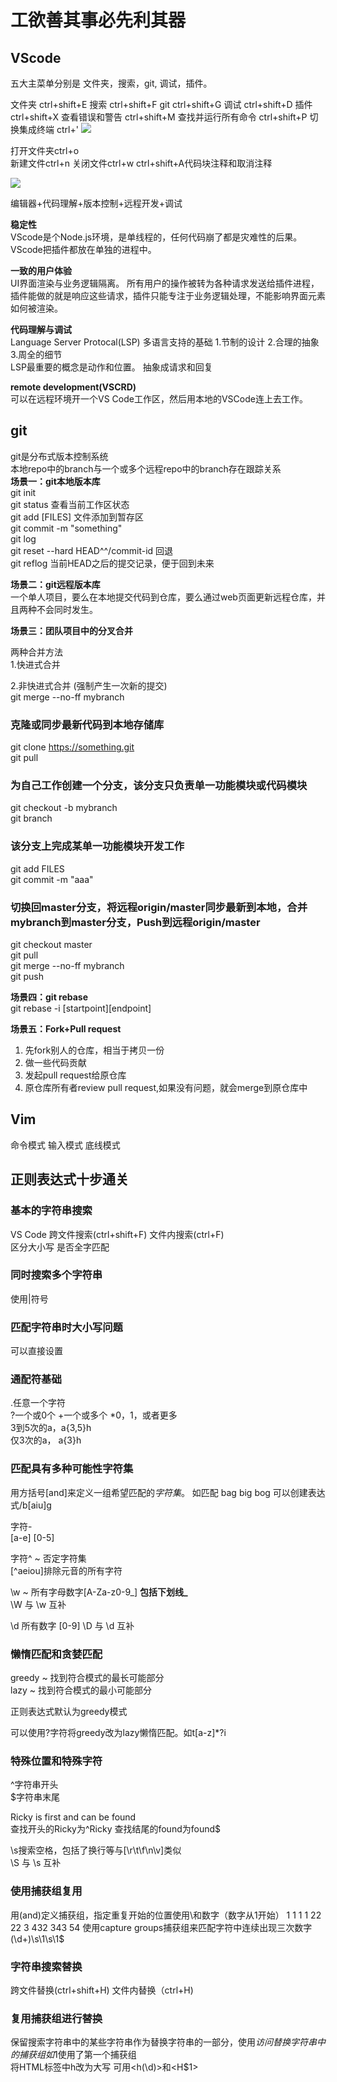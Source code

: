 # 工欲善其事必先利其器  

## VScode  
五大主菜单分别是 文件夹，搜索，git, 调试，插件。

文件夹  ctrl+shift+E
搜索  ctrl+shift+F
git  ctrl+shift+G
调试    ctrl+shift+D
插件  ctrl+shift+X 
查看错误和警告 ctrl+shift+M
查找并运行所有命令 ctrl+shift+P 
切换集成终端    ctrl+' 
![](../../attachments/2021-07-14-16-43-35.png)

打开文件夹ctrl+o  
新建文件ctrl+n
关闭文件ctrl+w
ctrl+shift+A代码块注释和取消注释  

![](../../attachments/2021-07-14-15-22-00.png)

编辑器+代码理解+版本控制+远程开发+调试 

**稳定性**  
VScode是个Node.js环境，是单线程的，任何代码崩了都是灾难性的后果。  
VScode把插件都放在单独的进程中。  

**一致的用户体验**  
UI界面渲染与业务逻辑隔离。
所有用户的操作被转为各种请求发送给插件进程，插件能做的就是响应这些请求，插件只能专注于业务逻辑处理，不能影响界面元素如何被渲染。

**代码理解与调试**  
Language Server Protocal(LSP)  多语言支持的基础 
1.节制的设计  2.合理的抽象  3.周全的细节  
LSP最重要的概念是动作和位置。  抽象成请求和回复

**remote development(VSCRD)**   
可以在远程环境开一个VS Code工作区，然后用本地的VSCode连上去工作。

## git   
git是分布式版本控制系统        
本地repo中的branch与一个或多个远程repo中的branch存在跟踪关系     
**场景一：git本地版本库**  
git init  
git status 查看当前工作区状态  
git add [FILES] 文件添加到暂存区   
git commit -m "something"   
git log   
git reset --hard HEAD^^/commit-id 回退  
git reflog 当前HEAD之后的提交记录，便于回到未来   

**场景二：git远程版本库**  
一个单人项目，要么在本地提交代码到仓库，要么通过web页面更新远程仓库，并且两种不会同时发生。  

**场景三：团队项目中的分叉合并**   

两种合并方法  
1.快进式合并  

2.非快进式合并  (强制产生一次新的提交)  
git merge --no-ff mybranch  

### 克隆或同步最新代码到本地存储库   
git clone https://something.git  
git pull   
### 为自己工作创建一个分支，该分支只负责单一功能模块或代码模块  
git checkout -b mybranch   
git branch  
### 该分支上完成某单一功能模块开发工作  
git add FILES   
git commit -m "aaa"  
### 切换回master分支，将远程origin/master同步最新到本地，合并mybranch到master分支，Push到远程origin/master  
git checkout master   
git pull  
git merge --no-ff mybranch   
git push    
  
**场景四：git rebase**   
git rebase -i [startpoint][endpoint]

**场景五：Fork+Pull request**   
1. 先fork别人的仓库，相当于拷贝一份  
2. 做一些代码贡献  
3. 发起pull request给原仓库  
4. 原仓库所有者review pull request,如果没有问题，就会merge到原仓库中  

## Vim 
命令模式 输入模式 底线模式    

## 正则表达式十步通关  

### 基本的字符串搜索 
VS Code 跨文件搜索(ctrl+shift+F) 文件内搜索(ctrl+F)   
区分大小写  是否全字匹配  
### 同时搜索多个字符串  
使用|符号  
### 匹配字符串时大小写问题 
可以直接设置 
### 通配符基础   
.任意一个字符  
?一个或0个
+一个或多个
*0，1，或者更多  
3到5次的a，a{3,5}h  
仅3次的a， a{3}h
### 匹配具有多种可能性字符集  
用方括号[and]来定义一组希望匹配的*字符集*。
如匹配 bag big bog 可以创建表达式/b[aiu]g  

字符-   
[a-e] [0-5]  

字符^ ~ 否定字符集    
[^aeiou]排除元音的所有字符  

\w ~ 所有字母数字[A-Za-z0-9_] **包括下划线_**   
\W 与 \w 互补  

\d 所有数字 [0-9] 
\D 与 \d 互补  

### 懒惰匹配和贪婪匹配  
greedy ~ 找到符合模式的最长可能部分  
lazy ~ 找到符合模式的最小可能部分  

正则表达式默认为greedy模式   

可以使用?字符将greedy改为lazy懒惰匹配。如t[a-z]*?i

### 特殊位置和特殊字符  
^字符串开头   
$字符串末尾    

Ricky is first and can be found    
查找开头的Ricky为^Ricky  查找结尾的found为found$   

\s搜索空格，包括了换行等与[\r\t\f\n\v]类似  
\S 与 \s 互补  

### 使用捕获组复用 
用(and)定义捕获组，指定重复开始的位置使用\和数字（数字从1开始） 
1 1 1 1 22 22  3  432 343 54 
使用capture groups捕获组来匹配字符中连续出现三次数字  
(\d+)\s\1\s\1$ 

### 字符串搜索替换 
跨文件替换(ctrl+shift+H)   文件内替换（ctrl+H)    

### 复用捕获组进行替换  
保留搜索字符串中的某些字符串作为替换字符串的一部分，使用$访问替换字符串中的捕获组 如$1使用了第一个捕获组  
将HTML标签中h改为大写 可用<h(\d)>和<H$1>  


